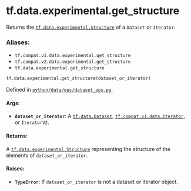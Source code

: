 <div itemscope itemtype="http://developers.google.com/ReferenceObject">
<meta itemprop="name" content="tf.data.experimental.get_structure" />
<meta itemprop="path" content="Stable" />
</div>

# tf.data.experimental.get_structure

Returns the <a href="../../../tf/data/experimental/Structure.md"><code>tf.data.experimental.Structure</code></a> of a `Dataset` or `Iterator`.

### Aliases:

* `tf.compat.v1.data.experimental.get_structure`
* `tf.compat.v2.data.experimental.get_structure`
* `tf.data.experimental.get_structure`

``` python
tf.data.experimental.get_structure(dataset_or_iterator)
```



Defined in [`python/data/ops/dataset_ops.py`](/code/stable/tensorflow/python/data/ops/dataset_ops.py).

<!-- Placeholder for "Used in" -->


#### Args:


* <b>`dataset_or_iterator`</b>: A <a href="../../../tf/data/Dataset.md"><code>tf.data.Dataset</code></a>, <a href="../../../tf/compat/v1/data/Iterator.md"><code>tf.compat.v1.data.Iterator</code></a>, or
  `IteratorV2`.


#### Returns:

A <a href="../../../tf/data/experimental/Structure.md"><code>tf.data.experimental.Structure</code></a> representing the structure of the
elements of `dataset_or_iterator`.



#### Raises:


* <b>`TypeError`</b>: If `dataset_or_iterator` is not a dataset or iterator object.